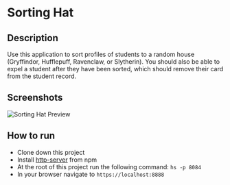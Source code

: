 # Sorting Hat

## Description
<!-- the description will get bigger as the projects get bigger -->
Use this application to sort profiles of students to a random house (Gryffindor, Hufflepuff, Ravenclaw, or Slytherin).  You should also be able to expel a student after they have been sorted, which should remove their card from the student record.

## Screenshots
![Sorting Hat Preview]()

## How to run
* Clone down this project
* Install [http-server](https://www.npmjs.com/package/http-server) from npm
* At the root of this project run the following command: `hs -p 8084`
* In your browser navigate to `https://localhost:8888`